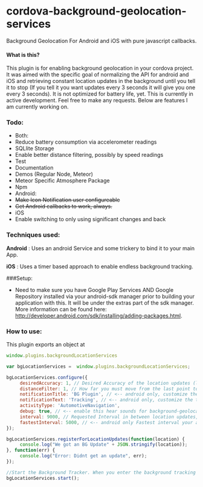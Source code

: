 # cordova-background-geolocation-services
Background Geolocation For Android and iOS with pure javascript callbacks.

#### What is this?
This plugin is for enabling background geolocation in your cordova project. It was aimed with the specific goal of normalizing the API for android and iOS and retrieving constant location updates in the background until you tell it to stop (If you tell it you want updates every 3 seconds it will give you one every 3 seconds). It is not optimized for battery life, yet. This is currently in active development. Feel free to make any requests. Below are features I am currently working on.

### Todo: 
 * Both: 
  * Reduce battery consumption via accelerometer readings
  * SQLlite Storage
  * Enable better distance filtering, possibly by speed readings
  * Test
  * Documentation
  * Demos (Regular Node, Meteor)
  * Meteor Specific Atmosphere Package
  * Npm
 * Android:
  * ~~Make Icon Notification user configureable~~
  * ~~Get Android callbacks to work, always.~~
 * iOS
  * Enable switching to only using significant changes and back 

### Techniques used:

**Android** : Uses an android Service and some trickery to bind it to your main App.

**iOS** : Uses a timer based approach to enable endless background tracking.

###Setup: 
* Need to make sure you have Google Play Services AND Google Repository installed via your android-sdk manager prior to building your application with this. It will be under the extras part of the sdk manager. More information can be found here: http://developer.android.com/sdk/installing/adding-packages.html.

### How to use: 

This plugin exports an object at 
````javascript
window.plugins.backgroundLocationServices
````

````javascript
var bgLocationServices =  window.plugins.backgroundLocationServices;

bgLocationServices.configure({
     desiredAccuracy: 1, // Desired Accuracy of the location updates (lower means more accurate but more battery consumption)
     distanceFilter: 1, // How far you must move from the last point to trigger a location update
     notificationTitle: 'BG Plugin', // <-- android only, customize the title of the notification
     notificationText: 'Tracking', // <-- android only, customize the text of the notification
     activityType: 'AutomotiveNavigation',
     debug: true, // <-- enable this hear sounds for background-geolocation life-cycle.
     interval: 9000, // Requested Interval in between location updates, in seconds
     fastestInterval: 5000, // <-- android only Fastest interval your app / server can handle updates
});

bgLocationServices.registerForLocationUpdates(function(location) {
     console.log("We got an BG Update" + JSON.stringify(location));
}, function(err) {
     console.log("Error: Didnt get an update", err);
});

//Start the Background Tracker. When you enter the background tracking will start, and stop when you enter the foreground.
bgLocationServices.start();

````

